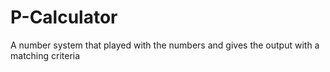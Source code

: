 # P-Calculator
A number system that played with the numbers and gives the output with a matching criteria 
